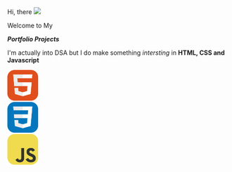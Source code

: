 <head>
Hi, there   <img src="https://user-images.githubusercontent.com/18350557/176309783-0785949b-9127-417c-8b55-ab5a4333674e.gif"> <br>
<p>Welcome to My </p>
<b><i>Portfolio  Projects</i></b>
<br>
<p>I'm actually into DSA but I do make something <i>intersting</i> in <b>HTML, CSS and Javascript</b></p>
<!-- <img align="left" src="https://github.com/tandpfun/skill-icons/blob/main/icons/CSS.svg" width="70" height="70">
<img align="center" src="https://github.com/tandpfun/skill-icons/blob/main/icons/HTML.svg" width="70" height="70">
<img aling ="relative" src="https://github.com/tandpfun/skill-icons/blob/main/icons/JavaScript.svg" > -->

<div class="row">
  <div class="column">
    <img src="https://github.com/tandpfun/skill-icons/blob/main/icons/HTML.svg" width="70" height="70">
  </div>
  <div class="column">
    <img src="https://github.com/tandpfun/skill-icons/blob/main/icons/CSS.svg" width="70" height="70">
  </div>
  <div class="column">
    <img src="https://github.com/tandpfun/skill-icons/blob/main/icons/JavaScript.svg" width="70" height="70">
  </div>
</div>
</head>
